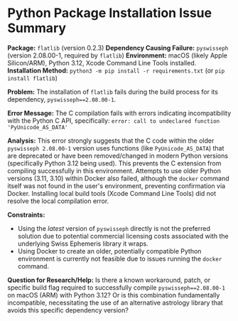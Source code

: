 # Python Package Installation Issue Summary

**Package:** `flatlib` (version 0.2.3)
**Dependency Causing Failure:** `pyswisseph` (version 2.08.00-1, required by `flatlib`)
**Environment:** macOS (likely Apple Silicon/ARM), Python 3.12, Xcode Command Line Tools installed.
**Installation Method:** `python3 -m pip install -r requirements.txt` (or `pip install flatlib`)

**Problem:**
The installation of `flatlib` fails during the build process for its dependency, `pyswisseph==2.08.00-1`.

**Error Message:**
The C compilation fails with errors indicating incompatibility with the Python C API, specifically:
`error: call to undeclared function 'PyUnicode_AS_DATA'`

**Analysis:**
This error strongly suggests that the C code within the older `pyswisseph 2.08.00-1` version uses functions (like `PyUnicode_AS_DATA`) that are deprecated or have been removed/changed in modern Python versions (specifically Python 3.12 being used). This prevents the C extension from compiling successfully in this environment. Attempts to use older Python versions (3.11, 3.10) within Docker also failed, although the `docker` command itself was not found in the user's environment, preventing confirmation via Docker. Installing local build tools (Xcode Command Line Tools) did not resolve the local compilation error.

**Constraints:**
*   Using the *latest* version of `pyswisseph` directly is not the preferred solution due to potential commercial licensing costs associated with the underlying Swiss Ephemeris library it wraps.
*   Using Docker to create an older, potentially compatible Python environment is currently not feasible due to issues running the `docker` command.

**Question for Research/Help:**
Is there a known workaround, patch, or specific build flag required to successfully compile `pyswisseph==2.08.00-1` on macOS (ARM) with Python 3.12? Or is this combination fundamentally incompatible, necessitating the use of an alternative astrology library that avoids this specific dependency version?